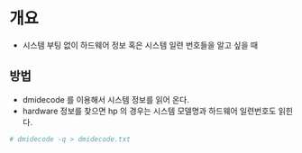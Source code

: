 # 개요
 - 시스템 부팅 없이 하드웨어 정보 혹은 시스템 일련 번호들을 알고 싶을 때

## 방법
 - dmidecode 를 이용해서 시스템 정보를 읽어 온다.
 - hardware 정보를 찾으면 hp 의 경우는 시스템 모델명과 하드웨어 일련번호도 읽힌다.

```bash
# dmidecode -q > dmidecode.txt

```
